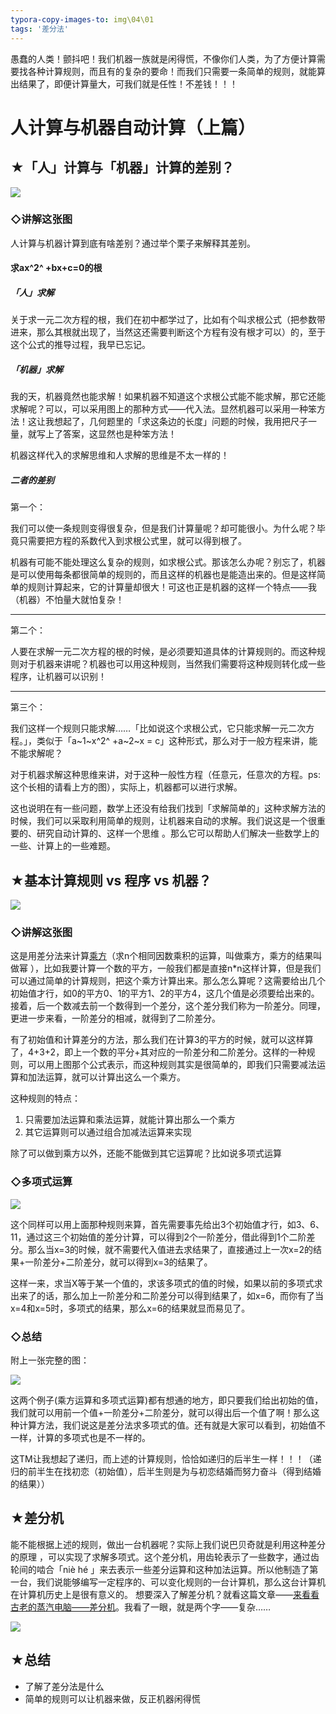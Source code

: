 ```yaml
---
typora-copy-images-to: img\04\01
tags: '差分法'
---
```


愚蠢的人类！颤抖吧！我们机器一族就是闲得慌，不像你们人类，为了方便计算需要找各种计算规则，而且有的复杂的要命！而我们只需要一条简单的规则，就能算出结果了，即便计算量大，可我们就是任性！不差钱！！！

# 人计算与机器自动计算（上篇）

## ★「人」计算与「机器」计算的差别？

![](img/04/01/1529465411539.png)

### ◇讲解这张图

人计算与机器计算到底有啥差别？通过举个栗子来解释其差别。

#### 求ax^2^ +bx+c=0的根

##### 「人」求解

关于求一元二次方程的根，我们在初中都学过了，比如有个叫求根公式（把参数带进来，那么其根就出现了，当然这还需要判断这个方程有没有根才可以）的，至于这个公式的推导过程，我早已忘记。

##### 「机器」求解

我的天，机器竟然也能求解！如果机器不知道这个求根公式能不能求解，那它还能求解呢？可以，可以采用图上的那种方式——代入法。显然机器可以采用一种笨方法！这让我想起了，几何题里的「求这条边的长度」问题的时候，我用把尺子一量，就写上了答案，这显然也是种笨方法！

机器这样代入的求解思维和人求解的思维是不太一样的！

##### 二者的差别

第一个：

我们可以使一条规则变得很复杂，但是我们计算量呢？却可能很小。为什么呢？毕竟只需要把方程的系数代入到求根公式里，就可以得到根了。

机器有可能不能处理这么复杂的规则，如求根公式。那该怎么办呢？别忘了，机器是可以使用每条都很简单的规则的，而且这样的机器也是能造出来的。但是这样简单的规则计算起来，它的计算量却很大！可这也正是机器的这样一个特点——我（机器）不怕量大就怕复杂！

------

第二个：

人要在求解一元二次方程的根的时候，是必须要知道具体的计算规则的。而这种规则对于机器来讲呢？机器也可以用这种规则，当然我们需要将这种规则转化成一些程序，让机器可以识别！

------

第三个：

我们这样一个规则只能求解……「比如说这个求根公式，它只能求解一元二次方程。」，类似于「a~1~x^2^ +a~2~x = c」这种形式，那么对于一般方程来讲，能不能求解呢？

对于机器求解这种思维来讲，对于这种一般性方程（任意元，任意次的方程。ps:这个长相的请看上方的图），实际上，机器都可以进行求解。

这也说明在有一些问题，数学上还没有给我们找到「求解简单的」这种求解方法的时候，我们可以采取利用简单的规则，让机器来自动的求解。我们说这是一个很重要的、研究自动计算的、这样一个思维 。那么它可以帮助人们解决一些数学上的一些、计算上的一些难题。 



## ★基本计算规则 vs 程序 vs 机器？

![](img/04/01/1529470223444.png)

### ◇讲解这张图

这是用差分法来计算[乘方](https://baike.baidu.com/item/%E4%B9%98%E6%96%B9/9539611?fr=aladdin)（求n个相同因数乘积的运算，叫做乘方，乘方的结果叫做幂 ），比如我要计算一个数的平方，一般我们都是直接n*n这样计算，但是我们可以通过简单的计算规则，把这个乘方计算出来。那么怎么算呢？这需要给出几个初始值才行，如0的平方0、1的平方1、2的平方4，这几个值是必须要给出来的。接着，后一个数减去前一个数得到一个差分，这个差分我们称为一阶差分。同理，更进一步来看，一阶差分的相减，就得到了二阶差分。

有了初始值和计算差分的方法，那么我们在计算3的平方的时候，就可以这样算了，4+3+2，即上一个数的平分+其对应的一阶差分和二阶差分。这样的一种规则，可以用上图那个公式表示，而这种规则其实是很简单的，即我们只需要减法运算和加法运算，就可以计算出这么一个乘方。

这种规则的特点：

1. 只需要加法运算和乘法运算，就能计算出那么一个乘方
2. 其它运算则可以通过组合加减法运算来实现

除了可以做到乘方以外，还能不能做到其它运算呢？比如说多项式运算

### ◇多项式运算

![](img/04/01/1529472236005.png)

这个同样可以用上面那种规则来算，首先需要事先给出3个初始值才行，如3、6、11，通过这三个初始值的差分计算，可以得到2个一阶差分，借此得到1个二阶差分。那么当x=3的时候，就不需要代入值进去求结果了，直接通过上一次x=2的结果+一阶差分+二阶差分，就可以得到x=3的结果了。

这样一来，求当X等于某一个值的，求该多项式的值的时候，如果以前的多项式求出来了的话，那么加上一阶差分和二阶差分可以得到结果了，如x=6，而你有了当x=4和x=5时，多项式的结果，那么x=6的结果就显而易见了。 

### ◇总结

附上一张完整的图：

![](img/04/01/1529468839305.png)

这两个例子(乘方运算和多项式运算)都有想通的地方，即只要我们给出初始的值，我们就可以用前一个值+一阶差分+二阶差分，就可以得出后一个值了啊！那么这种计算方法，我们说这是差分法求多项式的值。还有就是大家可以看到，初始值不一样，计算的多项式也是不一样的。

这TM让我想起了递归，而上述的计算规则，恰恰如递归的后半生一样！！！（递归的前半生在找初恋（初始值），后半生则是为与初恋结婚而努力奋斗（得到结婚的结果））



## ★差分机

能不能根据上述的规则，做出一台机器呢？实际上我们说巴贝奇就是利用这种差分的原理 ，可以实现了求解多项式。这个差分机，用齿轮表示了一些数字，通过齿轮间的啮合「niè hé 」来去表示一些差分运算和这种加法运算。所以他制造了第一台，我们说能够编写一定程序的、可以变化规则的一台计算机，那么这台计算机在计算机历史上是很有意义的。 想要深入了解差分机？就看这篇文章——[来看看古老的蒸汽电脑——差分机](http://baijiahao.baidu.com/s?id=1558636995026259&wfr=spider&for=pc)。我看了一眼，就是两个字——复杂……

![](img/04/01/1529474590264.png)



## ★总结

- 了解了差分法是什么
- 简单的规则可以让机器来做，反正机器闲得慌

